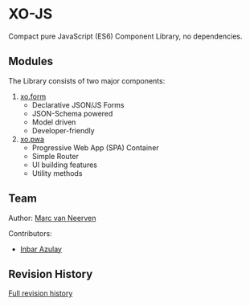 # XO-JS

Compact pure JavaScript (ES6) Component Library, no dependencies.

## Modules

The Library consists of two major components:
1. [xo.form](./md/ExoForm-README.md)
   - Declarative JSON/JS Forms
   - JSON-Schema powered
   - Model driven
   - Developer-friendly
2. [xo.pwa](./md/pwa-README.md)
   - Progressive Web App (SPA) Container
   - Simple Router
   - UI building features
   - Utility methods


## Team

Author: [Marc van Neerven](https://www.linkedin.com/in/mvneerven/)

Contributors:
- [Inbar Azulay](https://www.linkedin.com/in/inbar-azulay/)


## Revision History

[Full revision history](./md/REVISIONS.md)